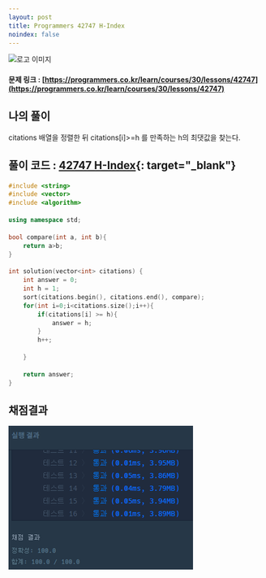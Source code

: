 ```yaml
---
layout: post
title: Programmers 42747 H-Index
noindex: false
---
```

![로고 이미지](https://s3.ap-northeast-2.amazonaws.com/grepp-cloudfront/programmers_imgs/design/logo.jpg)

#### 문제 링크 : [https://programmers.co.kr/learn/courses/30/lessons/42747](https://programmers.co.kr/learn/courses/30/lessons/42747)


## 나의 풀이

citations 배열을 정렬한 뒤 citations[i]>=h 를 만족하는 h의 최댓값을 찾는다.                                      

## 풀이 코드 : [42747 H-Index](https://github.com/sun-pyo/algorithm/blob/main/programmers/42747.cpp){: target="_blank"}

```c++
#include <string>
#include <vector>
#include <algorithm>

using namespace std;

bool compare(int a, int b){
    return a>b;
}

int solution(vector<int> citations) {
    int answer = 0;
    int h = 1;
    sort(citations.begin(), citations.end(), compare);
    for(int i=0;i<citations.size();i++){
        if(citations[i] >= h){
            answer = h;
        }
        h++;
        
    }
    
    return answer;
}
```


## 채점결과

![42586](\algorithm\img\programmers_42747.PNG)
